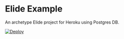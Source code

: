 # Elide Example

An archetype Elide project for Heroku using Postgres DB.  

[![Deploy](https://www.herokucdn.com/deploy/button.svg)](https://heroku.com/deploy?template=https://github.com/aklish/elide-heroku-example)
